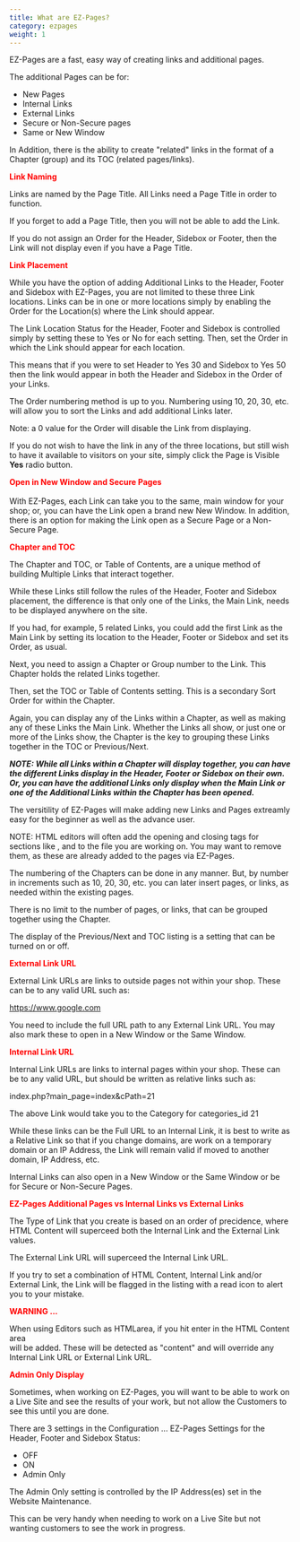 ```yaml
---
title: What are EZ-Pages? 
category: ezpages
weight: 1
---
```

EZ-Pages are a fast, easy way of creating links and additional pages.  

The additional Pages can be for:  

*   New Pages
*   Internal Links
*   External Links
*   Secure or Non-Secure pages
*   Same or New Window

In Addition, there is the ability to create "related" links in the format of a Chapter (group) and its TOC (related pages/links).  

<span style="font-weight: bold; color: rgb(255, 0, 0);">Link Naming</span>  

Links are named by the Page Title. All Links need a Page Title in order to function.  

If you forget to add a Page Title, then you will not be able to add the Link.  

If you do not assign an Order for the Header, Sidebox or Footer, then the Link will not display even if you have a Page Title.  

<span style="font-weight: bold;"><span style="color: rgb(255, 0, 0);">Link Placement</span>  

</span>While you have the option of adding Additional Links to the Header, Footer and Sidebox with EZ-Pages, you are not limited to these three Link locations. Links can be in one or more locations simply by enabling the Order for the Location(s) where the Link should appear.

The Link Location Status for the Header, Footer and Sidebox is controlled simply by setting these to Yes or No for each setting. Then, set the Order in which the Link should appear for each location.  

This means that if you were to set Header to Yes 30 and Sidebox to Yes 50 then the link would appear in both the Header and Sidebox in the Order of your Links.  

The Order numbering method is up to you. Numbering using 10, 20, 30, etc. will allow you to sort the Links and add additional Links later.  

Note: a 0 value for the Order will disable the Link from displaying.  

If you do not wish to have the link in any of the three locations, but still
wish to have it available to visitors on your site, simply click the 
Page is Visible <b>Yes</b> radio button. 

<span style="font-weight: bold;"><span style="color: rgb(255, 0, 0);">Open in New Window and Secure Pages</span>  
</span>  
With EZ-Pages, each Link can take you to the same, main window for your shop; or, you can have the Link open a brand new New Window. In addition, there is an option for making the Link open as a Secure Page or a Non-Secure Page.  

<span style="font-weight: bold; color: rgb(255, 0, 0);">Chapter and TOC</span>  

The Chapter and TOC, or Table of Contents, are a unique method of building Multiple Links that interact together.  

While these Links still follow the rules of the Header, Footer and Sidebox placement, the difference is that only one of the Links, the Main Link, needs to be displayed anywhere on the site.  

If you had, for example, 5 related Links, you could add the first Link as the Main Link by setting its location to the Header, Footer or Sidebox and set its Order, as usual.  

Next, you need to assign a Chapter or Group number to the Link. This Chapter holds the related Links together.  

Then, set the TOC or Table of Contents setting. This is a secondary Sort Order for within the Chapter.  

Again, you can display any of the Links within a Chapter, as well as making any of these Links the Main Link. Whether the Links all show, or just one or more of the Links show, the Chapter is the key to grouping these Links together in the TOC or Previous/Next.  

<span style="font-weight: bold; font-style: italic;">NOTE: While all Links within a Chapter will display together, you can have the different Links display in the Header, Footer or Sidebox on their own. Or, you can have the additional Links only display when the Main Link or one of the Additional Links within the Chapter has been opened.</span>  

The versitility of EZ-Pages will make adding new Links and Pages extreamly easy for the beginner as well as the advance user.  

NOTE: HTML editors will often add the opening and closing tags for sections like <html>, <head> and <body> to the file you are working on. You may want to remove them, as these are already added to the pages via EZ-Pages.  

The numbering of the Chapters can be done in any manner. But, by number in increments such as 10, 20, 30, etc. you can later insert pages, or links, as needed within the existing pages.  

There is no limit to the number of pages, or links, that can be grouped together using the Chapter.  

The display of the Previous/Next and TOC listing is a setting that can be turned on or off.  

<span style="font-weight: bold; color: rgb(255, 0, 0);">External Link URL</span>  

External Link URLs are links to outside pages not within your shop. These can be to any valid URL such as:  

https://www.google.com 

You need to include the full URL path to any External Link URL. You may also mark these to open in a New Window or the Same Window.  

<span style="font-weight: bold; color: rgb(255, 0, 0);">Internal Link URL</span>  

Internal Link URLs are links to internal pages within your shop. These can be to any valid URL, but should be written as relative links such as:  

index.php?main_page=index&cPath=21  

The above Link would take you to the Category for categories_id 21  

While these links can be the Full URL to an Internal Link, it is best to write as a Relative Link so that if you change domains, are work on a temporary domain or an IP Address, the Link will remain valid if moved to another domain, IP Address, etc.  

Internal Links can also open in a New Window or the Same Window or be for Secure or Non-Secure Pages.  

<span style="font-weight: bold; color: rgb(255, 0, 0);">EZ-Pages Additional Pages vs Internal Links vs External Links</span>  

The Type of Link that you create is based on an order of precidence, where HTML Content will superceed both the Internal Link and the External Link values.  

The External Link URL will superceed the Internal Link URL.  

If you try to set a combination of HTML Content, Internal Link and/or External Link, the Link will be flagged in the listing with a read icon to alert you to your mistake.  

<span style="font-weight: bold; color: rgb(255, 0, 0);">WARNING ...</span>  

When using Editors such as HTMLarea, if you hit enter in the HTML Content area  
will be added. These will be detected as "content" and will override any Internal Link URL or External Link URL.  

<span style="font-weight: bold; color: rgb(255, 0, 0);">Admin Only Display</span>  

Sometimes, when working on EZ-Pages, you will want to be able to work on a Live Site and see the results of your work, but not allow the Customers to see this until you are done.  

There are 3 settings in the Configuration ... EZ-Pages Settings for the Header, Footer and Sidebox Status:  

*   OFF
*   ON
*   Admin Only

The Admin Only setting is controlled by the IP Address(es) set in the Website Maintenance.  

This can be very handy when needing to work on a Live Site but not wanting customers to see the work in progress.

